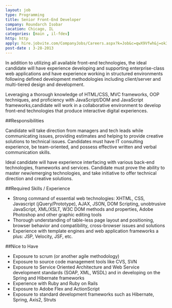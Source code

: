 ```yaml
---
layout: job
type: Programming
title: Senior Front-End Developer
company: Roundarch Isobar
location: Chicago, IL
categories: [main , il-fdev]
http: http
apply: hire.jobvite.com/CompanyJobs/Careers.aspx?k=Job&c=qwX9Vfwh&j=ok3iXfwm
post-date : 3-28-2013
---
```


In addition to utilizing all available front-end technologies, the ideal candidate will have experience developing and supporting enterprise-class web applications and have experience working in structured environments following defined development methodologies including client/server and multi-tiered design and development.
 
Leveraging a thorough knowledge of HTML/CSS, MVC frameworks, OOP techniques, and proficiency with JavaScript/DOM and JavaScript frameworks,candidate will work in a collaborative environment to develop front-end technologies that produce interactive digital experiences.
 
##Responsibilities
 
Candidate will take direction from managers and tech leads while communicating issues, providing estimates and helping to provide creative solutions to technical issues.  Candidates must have IT consulting experience, be team-oriented, and possess effective written and verbal communication skills.
 
Ideal candidate will have experience interfacing with various back-end technologies, frameworks and services. Candidate must prove the ability to master new/emerging technologies, and take initiative to offer technical direction and creative solutions.
 
##Required Skills / Experience

* Strong command of essential web technologies: XHTML, CSS, Javascript (jQuery/Prototype), AJAX, JSON, DOM Scripting, unobtrusive JavaScript, XML/XSLT, W3C DOM methods and properties, Adobe Photoshop and other graphic editing tools
* Thorough understanding of table-less page layout and positioning, browser behavior and compatibility, cross-browser issues and solutions
* Experience with template engines and web application frameworks a plus: JSP, Velocity, JSF, etc.

##Nice to Have

* Exposure to scrum (or another agile methodology)
* Exposure to source code management tools like CVS, SVN
* Exposure to Service Oriented Architecture and Web Service development standards (SOAP, XML, WSDL) and in developing on the Spring and Hibernate frameworks
* Experience with Ruby and Ruby on Rails
* Exposure to Adobe Flex and ActionScript
* Exposure to standard development frameworks such as Hibernate, Spring, Axis2, Struts
